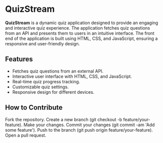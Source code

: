 # QuizStream

**QuizStream** is a dynamic quiz application designed to provide an engaging and interactive quiz experience. The application fetches quiz questions from an API and presents them to users in an intuitive interface. The front end of the application is built using HTML, CSS, and JavaScript, ensuring a responsive and user-friendly design.

## Features

- Fetches quiz questions from an external API.
- Interactive user interface with HTML, CSS, and JavaScript.
- Real-time quiz progress tracking.
- Customizable quiz settings.
- Responsive design for different devices.

## How to Contribute

Fork the repository.
Create a new branch (git checkout -b feature/your-feature).
Make your changes.
Commit your changes (git commit -am 'Add some feature').
Push to the branch (git push origin feature/your-feature).
Open a pull request.
